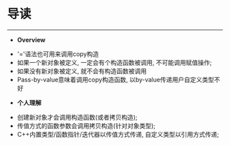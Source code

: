 # **导读** #
***


 * **Overview**

  - '='语法也可用来调用copy构造
  - 如果一个新对象被定义, 一定会有个构造函数被调用, 不可能调用赋值操作; 
  - 如果没有新对象被定义, 就不会有构造函数被调用
  - Pass-by-value意味着调用copy构造函数, 以by-value传递用户自定义类型不好




 * **个人理解**
  
  - 创建新对象才会调用构造函数(或者拷贝构造);
  - 传值方式的函数参数会调用拷贝构造(针对对象类型);
  - C++内置类型/函数指针/迭代器以传值方式传递, 自定义类型以引用方式传递;
